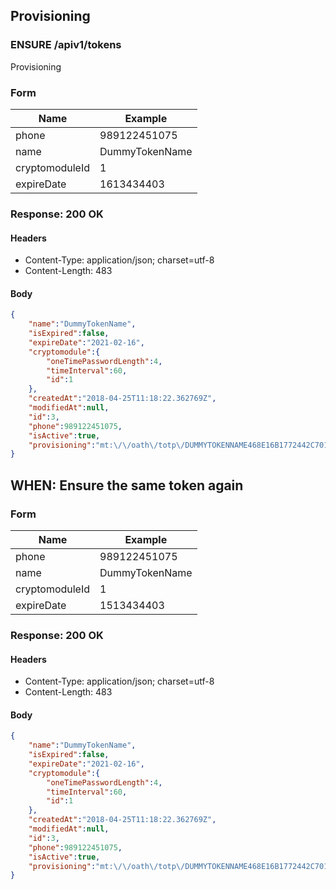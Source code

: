 ## Provisioning

### ENSURE /apiv1/tokens

Provisioning

### Form

Name | Example
--- | ---
phone | 989122451075
name | DummyTokenName
cryptomoduleId | 1
expireDate | 1613434403

### Response: 200 OK

#### Headers

* Content-Type: application/json; charset=utf-8
* Content-Length: 483

#### Body

```json
{
    "name":"DummyTokenName",
    "isExpired":false,
    "expireDate":"2021-02-16",
    "cryptomodule":{
        "oneTimePasswordLength":4,
        "timeInterval":60,
        "id":1
    },
    "createdAt":"2018-04-25T11:18:22.362769Z",
    "modifiedAt":null,
    "id":3,
    "phone":989122451075,
    "isActive":true,
    "provisioning":"mt:\/\/oath\/totp\/DUMMYTOKENNAME468E16B1772442C701A2F0C468E1F722EC53B78112F9B1AD7C46425A2EAE3371043A34342C84A7CAFCF82298A12F3440012102163515"
}
```

## WHEN: Ensure the same token again

### Form

Name | Example
--- | ---
phone | 989122451075
name | DummyTokenName
cryptomoduleId | 1
expireDate | 1513434403

### Response: 200 OK

#### Headers

* Content-Type: application/json; charset=utf-8
* Content-Length: 483

#### Body

```json
{
    "name":"DummyTokenName",
    "isExpired":false,
    "expireDate":"2021-02-16",
    "cryptomodule":{
        "oneTimePasswordLength":4,
        "timeInterval":60,
        "id":1
    },
    "createdAt":"2018-04-25T11:18:22.362769Z",
    "modifiedAt":null,
    "id":3,
    "phone":989122451075,
    "isActive":true,
    "provisioning":"mt:\/\/oath\/totp\/DUMMYTOKENNAME468E16B1772442C701A2F0C468E1F722EC53B78112F9B1AD7C46425A2EAE3371043A34342C84A7CAFCF82298A12F3440012102163515"
}
```

